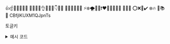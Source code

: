 👍☝️👊😃🙂💪👶
👏🙌👐🤟👌🤞🐥🐣👇🐨🐶
🐋🦈🐬🐳🦅🦇
⚡❄️🌪️💨🔥❗❤️💚💜💛🤍🤎
🔎🧸🚀
⭕❌🚫✔️
❄️🔥
🙌📚 
🎯
CBfjlKUXM1QJpnTs


토글키

<details>
<summary>예시 코드</summary>
<div markdown="1">

</div>
</details>